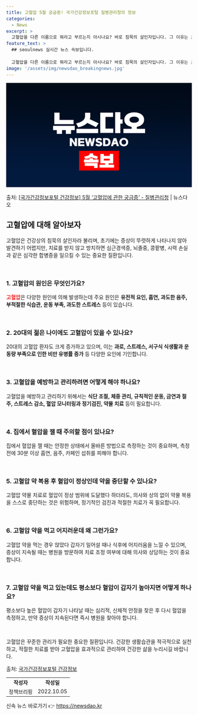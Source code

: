 ```yaml
---
title: 고혈압 5월 궁금증! 국가건강정보포털 질병관리청의 정보
categories:
  - News
excerpt: >
  고혈압을 다른 이름으로 뭐라고 부르는지 아시나요? 바로 침묵의 살인자입니다. 그 이유는 초기에는 증상이 뚜렷…
feature_text: >
  ## seoulnews 실시간 뉴스 속보입니다.

  고혈압을 다른 이름으로 뭐라고 부르는지 아시나요? 바로 침묵의 살인자입니다. 그 이유는 초기에는 증상이 뚜렷…
image: '/assets/img/newsdao_breakingnews.jpg'
---
```


![뉴스다오 속보](/assets/img/newsdao_breakingnews.jpg)

<p>출처: <a href="https://newsdao.kr/3749" rel="dofollow">[국가건강정보포털 건강정보] 5월 ‘고혈압에 관한 궁금증’ - 질병관리청</a> | 뉴스다오</p>

<h2 data-ke-size="size26">고혈압에 대해 알아보자</h2>
고혈압은 건강상의 침묵의 살인자라 불리며, 초기에는 증상이 뚜렷하게 나타나지 않아 발견하기 어렵지만, 치료를 받지 않고 방치하면 심근경색증, 뇌졸중, 콩팥병, 시력 손실과 같은 심각한 합병증을 일으킬 수 있는 중요한 질환입니다.

<p data-ke-size="size16">&nbsp;</p>

<h3>1. 고혈압의 원인은 무엇인가요?</h3>
<b><span style="color: #ee2323;">고혈압</span></b>은 다양한 원인에 의해 발생하는데 주요 원인은 <b>유전적 요인, 흡연, 과도한 음주, 부적절한 식습관, 운동 부족, 과도한 스트레스</b> 등이 있습니다.

<p data-ke-size="size16">&nbsp;</p>

<h3>2. 20대의 젊은 나이에도 고혈압이 있을 수 있나요?</h3>
20대의 고혈압 환자도 크게 증가하고 있으며, 이는 <b>과로, 스트레스, 서구식 식생활과 운동량 부족으로 인한 비만 유병률 증가</b> 등 다양한 요인에 기인합니다.

<p data-ke-size="size16">&nbsp;</p>

<h3>3. 고혈압을 예방하고 관리하려면 어떻게 해야 하나요?</h3>
고혈압을 예방하고 관리하기 위해서는 <b>식단 조절, 체중 관리, 규칙적인 운동, 금연과 절주, 스트레스 감소, 혈압 모니터링과 정기검진, 약물 치료</b> 등이 필요합니다.

<p data-ke-size="size16">&nbsp;</p>

<h3>4. 집에서 혈압을 잴 때 주의할 점이 있나요?</h3>
집에서 혈압을 잴 때는 안정한 상태에서 올바른 방법으로 측정하는 것이 중요하며, 측정 전에 30분 이상 흡연, 음주, 카페인 섭취를 피해야 합니다.

<p data-ke-size="size16">&nbsp;</p>

<h3>5. 고혈압 약 복용 후 혈압이 정상인데 약을 중단할 수 있나요?</h3>
고혈압 약물 치료로 혈압이 정상 범위에 도달했다 하더라도, 의사와 상의 없이 약물 복용을 스스로 중단하는 것은 위험하며, 정기적인 검진과 적절한 치료가 꼭 필요합니다.

<p data-ke-size="size16">&nbsp;</p>

<h3>6. 고혈압 약을 먹고 어지러운데 왜 그런가요?</h3>
고혈압 약을 먹는 경우 앉았다 갑자기 일어설 때나 식후에 어지러움을 느낄 수 있으며, 증상이 지속될 때는 병원을 방문하여 치료 조정 여부에 대해 의사와 상담하는 것이 중요합니다.

<p data-ke-size="size16">&nbsp;</p>

<h3>7. 고혈압 약을 먹고 있는데도 평소보다 혈압이 갑자기 높아지면 어떻게 하나요?</h3>
평소보다 높은 혈압이 갑자기 나타날 때는 심리적, 신체적 안정을 찾은 후 다시 혈압을 측정하고, 만약 증상이 지속된다면 즉시 병원을 찾아야 합니다.

<p data-ke-size="size16">&nbsp;</p>

고혈압은 꾸준한 관리가 필요한 중요한 질환입니다. 건강한 생활습관을 적극적으로 실천하고, 적절한 치료를 받아 고혈압을 효과적으로 관리하여 건강한 삶을 누리시길 바랍니다.

출처: [국가건강정보포털 건강정보](https://newsdao.kr/3749)

<table>
  <tr>
    <td style="text-align: center; height: 17px;"><b>작성자</b></td>
    <td style="text-align: center; height: 17px;"><b>작성일</b></td>
  </tr>
  <tr>
    <td style="text-align: center; height: 17px;">정책브리핑</td>
    <td style="text-align: center; height: 17px;">2022.10.05</td>
  </tr>
</table>
 

신속 뉴스 바로가기 👉 <a href="https://newsdao.kr" rel="dofollow">https://newsdao.kr</a>



